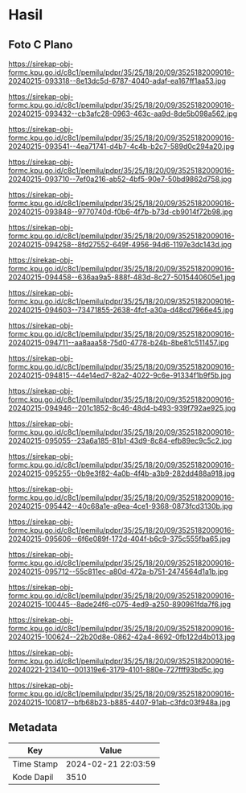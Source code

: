 # Hasil

## Foto C Plano

https://sirekap-obj-formc.kpu.go.id/c8c1/pemilu/pdpr/35/25/18/20/09/3525182009016-20240215-093318--8e13dc5d-6787-4040-adaf-ea167ff1aa53.jpg

https://sirekap-obj-formc.kpu.go.id/c8c1/pemilu/pdpr/35/25/18/20/09/3525182009016-20240215-093432--cb3afc28-0963-463c-aa9d-8de5b098a562.jpg

https://sirekap-obj-formc.kpu.go.id/c8c1/pemilu/pdpr/35/25/18/20/09/3525182009016-20240215-093541--4ea71741-d4b7-4c4b-b2c7-589d0c294a20.jpg

https://sirekap-obj-formc.kpu.go.id/c8c1/pemilu/pdpr/35/25/18/20/09/3525182009016-20240215-093710--7ef0a216-ab52-4bf5-90e7-50bd9862d758.jpg

https://sirekap-obj-formc.kpu.go.id/c8c1/pemilu/pdpr/35/25/18/20/09/3525182009016-20240215-093848--9770740d-f0b6-4f7b-b73d-cb9014f72b98.jpg

https://sirekap-obj-formc.kpu.go.id/c8c1/pemilu/pdpr/35/25/18/20/09/3525182009016-20240215-094258--8fd27552-649f-4956-94d6-1197e3dc143d.jpg

https://sirekap-obj-formc.kpu.go.id/c8c1/pemilu/pdpr/35/25/18/20/09/3525182009016-20240215-094458--636aa9a5-888f-483d-8c27-5015440605e1.jpg

https://sirekap-obj-formc.kpu.go.id/c8c1/pemilu/pdpr/35/25/18/20/09/3525182009016-20240215-094603--73471855-2638-4fcf-a30a-d48cd7966e45.jpg

https://sirekap-obj-formc.kpu.go.id/c8c1/pemilu/pdpr/35/25/18/20/09/3525182009016-20240215-094711--aa8aaa58-75d0-4778-b24b-8be81c511457.jpg

https://sirekap-obj-formc.kpu.go.id/c8c1/pemilu/pdpr/35/25/18/20/09/3525182009016-20240215-094815--44e14ed7-82a2-4022-9c6e-91334f1b9f5b.jpg

https://sirekap-obj-formc.kpu.go.id/c8c1/pemilu/pdpr/35/25/18/20/09/3525182009016-20240215-094946--201c1852-8c46-48d4-b493-939f792ae925.jpg

https://sirekap-obj-formc.kpu.go.id/c8c1/pemilu/pdpr/35/25/18/20/09/3525182009016-20240215-095055--23a6a185-81b1-43d9-8c84-efb89ec9c5c2.jpg

https://sirekap-obj-formc.kpu.go.id/c8c1/pemilu/pdpr/35/25/18/20/09/3525182009016-20240215-095255--0b9e3f82-4a0b-4f4b-a3b9-282dd488a918.jpg

https://sirekap-obj-formc.kpu.go.id/c8c1/pemilu/pdpr/35/25/18/20/09/3525182009016-20240215-095442--40c68a1e-a9ea-4ce1-9368-0873fcd3130b.jpg

https://sirekap-obj-formc.kpu.go.id/c8c1/pemilu/pdpr/35/25/18/20/09/3525182009016-20240215-095606--6f6e089f-172d-404f-b6c9-375c555fba65.jpg

https://sirekap-obj-formc.kpu.go.id/c8c1/pemilu/pdpr/35/25/18/20/09/3525182009016-20240215-095712--55c811ec-a80d-472a-b751-2474564d1a1b.jpg

https://sirekap-obj-formc.kpu.go.id/c8c1/pemilu/pdpr/35/25/18/20/09/3525182009016-20240215-100445--8ade24f6-c075-4ed9-a250-890961fda7f6.jpg

https://sirekap-obj-formc.kpu.go.id/c8c1/pemilu/pdpr/35/25/18/20/09/3525182009016-20240215-100624--22b20d8e-0862-42a4-8692-0fb122d4b013.jpg

https://sirekap-obj-formc.kpu.go.id/c8c1/pemilu/pdpr/35/25/18/20/09/3525182009016-20240221-213410--001319e6-3179-4101-880e-727fff93bd5c.jpg

https://sirekap-obj-formc.kpu.go.id/c8c1/pemilu/pdpr/35/25/18/20/09/3525182009016-20240215-100817--bfb68b23-b885-4407-91ab-c3fdc03f948a.jpg


## Metadata

| Key        | Value               |
| ---------- | ------------------- |
| Time Stamp | 2024-02-21 22:03:59 |
| Kode Dapil | 3510                |



